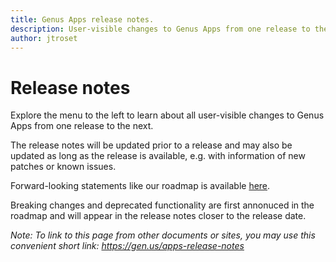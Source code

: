 ```yaml
---
title: Genus Apps release notes.
description: User-visible changes to Genus Apps from one release to the next.
author: jtroset
---
```

# Release notes

Explore the menu to the left to learn about all user-visible changes to Genus Apps from one release to the next.
 
The release notes will be updated prior to a release and may also be updated as long as the release is available, e.g. with information of new patches or known issues.

Forward-looking statements like our roadmap is available [here](https://www.genus.no/?PageKey=e8d60929-9dd5-42bb-858e-bb7adf421fa3).

Breaking changes and deprecated functionality are first annonuced in the roadmap and will appear in the release notes closer to the release date.

_Note: To link to this page from other documents or sites, you may use this convenient short link: https://gen.us/apps-release-notes_
